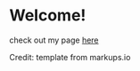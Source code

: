 # Welcome!

check out my page [here](https://merylwang.github.io/Meryl/)

Credit: template from markups.io
